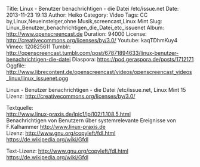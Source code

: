 Title: Linux - Benutzer benachrichtigen - die Datei /etc/issue.net
Date: 2013-11-23 19:13
Author: Heiko
Category: Video
Tags: CC by,Linux,Neueinsteiger,ohne Musik,screencast,Linux Mint
Slug: Linux_Benutzer_benachrichtigen_die_Datei_etc_issuenet
Album: http://www.openscreencast.de
Duration: 94000
License: http://creativecommons.org/licenses/by/3.0/
Youtube: kaqTDhmKuy4
Vimeo: 120825611
Tumblr: http://openscreencast.tumblr.com/post/67871894633/linux-benutzer-benachrichtigen-die-datei
Diaspora: https://pod.geraspora.de/posts/1712171
Oggfile: http://www.librecontent.de/openscreencast/videos/openscreencast_videos_linux/linux_issuenet.ogg

Linux - Benutzer benachrichtigen - die Datei /etc/issue.net, Linux Mint 15  
Lizenz: <http://creativecommons.org/licenses/by/3.0/>  
  
Textquelle:  
<http://www.linux-praxis.de/lpic1/lpi102/1.108.5.html>  
Benachrichtigen von Benutzern über systemrelevante Ereignisse von F.Kalhammer
<http://www.linux-praxis.de>  
Lizenz: <http://www.gnu.org/copyleft/fdl.html>
<https://de.wikipedia.org/wiki/Gfdl>  
  
Text-Lizenz: <http://www.gnu.org/copyleft/fdl.html>
<https://de.wikipedia.org/wiki/Gfdl>

